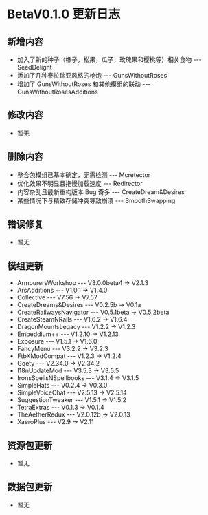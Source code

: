 # BetaV0.1.0 更新日志

## 新增内容

- 加入了新的种子（橡子，松果，瓜子，玫瑰果和樱桃等）相关食物 --- SeedDelight
- 添加了几种泰拉瑞亚风格的枪炮 --- GunsWithoutRoses
- 增加了 GunsWithoutRoses 和其他模组的联动 --- GunsWithoutRosesAdditions


## 修改内容

- 暂无


## 删除内容

- 整合包模组已基本确定，无需检测 --- Mcretector
- 优化效果不明显且拖慢加载速度 --- Redirector
- 内容杂乱且最新重构版本 Bug 奇多 --- CreateDream&Desires
- 某些情况下与精致存储冲突导致崩溃 --- SmoothSwapping


## 错误修复

- 暂无

## 模组更新

- ArmourersWorkshop --- V3.0.0beta4 -> V2.1.3
- ArsAdditions --- V1.0.1 -> V1.4.0
- Collective --- V7.56 -> V7.57
- CreateDreams&Desires --- V0.2.5b -> V0.1a
- CreateRailwaysNavigator --- V0.5.1beta -> V0.5.2beta
- CreateSteamNRails --- V1.6.2 -> V1.6.4
- DragonMountsLegacy --- V1.2.2 -> V1.2.3
- Embeddium++ --- V1.2.10 -> V1.2.13
- Exposure --- V1.5.1 -> V1.6.0
- FancyMenu --- V3.2.2 -> V3.2.3
- FtbXModCompat --- V1.2.3 -> V1.2.4
- Goety --- V2.34.0 -> V2.34.2
- I18nUpdateMod --- V3.5.3 -> V3.5.5
- IronsSpellsNSpellbooks --- V3.1.4 -> V3.1.5
- SimpleHats --- V0.2.4 -> V0.3.0
- SimpleVoiceChat --- V2.5.13 -> V2.5.14
- SuggestionTweaker --- V1.5.1 -> V1.5.2
- TetraExtras --- V0.1.3 -> V0.1.4
- TheAetherRedux --- V2.0.12b -> V2.0.13
- XaeroPlus --- V2.9 -> V2.11

## 资源包更新

- 暂无

## 数据包更新

- 暂无
